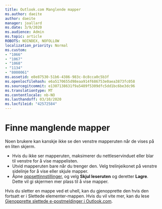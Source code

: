 ```yaml
---
title: Outlook.com Manglende mapper
ms.author: daeite
author: daeite
manager: joallard
ms.date: 3/9/2020
ms.audience: Admin
ms.topic: article
ROBOTS: NOINDEX, NOFOLLOW
localization_priority: Normal
ms.custom:
- "1066"
- "1067"
- "1068"
- "1134"
- "8000061"
ms.assetid: e8e87530-51b6-4386-983c-8c8cca0c5b3f
ms.openlocfilehash: e6a5170655d98eaa914f686753e0aea3873fc058
ms.sourcegitcommit: e1307138631f9a5489f5309dfc5dd1bc6be3dc96
ms.translationtype: MT
ms.contentlocale: nb-NO
ms.lasthandoff: 03/10/2020
ms.locfileid: "42572584"
---
```

# <a name="find-missing-folders"></a>Finne manglende mapper

Noen brukere kan kanskje ikke se den venstre mapperuten når de vises på en liten skjerm.

- Hvis du ikke ser mapperuten, maksimerer du nettleservinduet eller blar til venstre for å vise mappelisten.
- Utvid mapperuten bare når du trenger den. Velg trelinjeikonet på venstre sidelinje for å vise eller skjule mapper.
- Åpne [oppsettinnstillinger,](https://outlook.live.com/mail/options/mail/layout) og velg **Skjul leseruten** og deretter **Lagre**. Dette vil gi skjermen mer plass til å vise mapper.

Hvis du sletter en mappe ved et uhell, kan du gjenopprette den hvis den fortsatt er i Slettede elementer-mappen. Hvis du vil vite mer, kan du lese [Gjenopprette slettede e-postmeldinger i Outlook.com](https://support.office.com/article/cf06ab1b-ae0b-418c-a4d9-4e895f83ed50).
